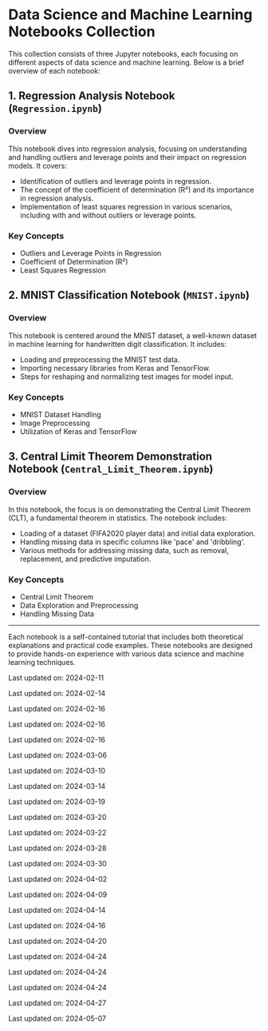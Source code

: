 ﻿# Data Science and Machine Learning Notebooks Collection

This collection consists of three Jupyter notebooks, each focusing on different aspects of data science and machine learning. Below is a brief overview of each notebook:

## 1. Regression Analysis Notebook (`Regression.ipynb`)

### Overview
This notebook dives into regression analysis, focusing on understanding and handling outliers and leverage points and their impact on regression models. It covers:
- Identification of outliers and leverage points in regression.
- The concept of the coefficient of determination (R²) and its importance in regression analysis.
- Implementation of least squares regression in various scenarios, including with and without outliers or leverage points.

### Key Concepts
- Outliers and Leverage Points in Regression
- Coefficient of Determination (R²)
- Least Squares Regression

## 2. MNIST Classification Notebook (`MNIST.ipynb`)

### Overview
This notebook is centered around the MNIST dataset, a well-known dataset in machine learning for handwritten digit classification. It includes:
- Loading and preprocessing the MNIST test data.
- Importing necessary libraries from Keras and TensorFlow.
- Steps for reshaping and normalizing test images for model input.

### Key Concepts
- MNIST Dataset Handling
- Image Preprocessing
- Utilization of Keras and TensorFlow

## 3. Central Limit Theorem Demonstration Notebook (`Central_Limit_Theorem.ipynb`)

### Overview
In this notebook, the focus is on demonstrating the Central Limit Theorem (CLT), a fundamental theorem in statistics. The notebook includes:
- Loading of a dataset (FIFA2020 player data) and initial data exploration.
- Handling missing data in specific columns like 'pace' and 'dribbling'.
- Various methods for addressing missing data, such as removal, replacement, and predictive imputation.

### Key Concepts
- Central Limit Theorem
- Data Exploration and Preprocessing
- Handling Missing Data

---

Each notebook is a self-contained tutorial that includes both theoretical explanations and practical code examples. These notebooks are designed to provide hands-on experience with various data science and machine learning techniques.



Last updated on: 2024-02-11

Last updated on: 2024-02-14

Last updated on: 2024-02-16

Last updated on: 2024-02-16

Last updated on: 2024-02-16

Last updated on: 2024-03-06

Last updated on: 2024-03-10

Last updated on: 2024-03-14

Last updated on: 2024-03-19

Last updated on: 2024-03-20

Last updated on: 2024-03-22

Last updated on: 2024-03-28

Last updated on: 2024-03-30

Last updated on: 2024-04-02

Last updated on: 2024-04-09

Last updated on: 2024-04-14

Last updated on: 2024-04-16

Last updated on: 2024-04-20

Last updated on: 2024-04-24

Last updated on: 2024-04-24

Last updated on: 2024-04-24

Last updated on: 2024-04-27

Last updated on: 2024-05-07